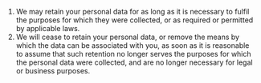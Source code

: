 1. We may retain your personal data for as long as it is necessary to fulfil the purposes for which they were collected, or as required or permitted by applicable laws.
2. We will cease to retain your personal data, or remove the means by which the data can be associated with you, as soon as it is reasonable to assume that such retention no longer serves the purposes for which the personal data were collected, and are no longer necessary for legal or business purposes.